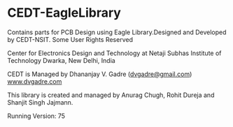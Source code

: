 CEDT-EagleLibrary
=================

Contains parts for PCB Design using Eagle Library.Designed and Developed by CEDT-NSIT.
Some User Rights Reserved



Center for Electronics Design and Technology
at
Netaji Subhas Institute of Technology
Dwarka,
New Delhi, India


CEDT is Managed by Dhananjay V. Gadre 
(dvgadre@gmail.com)
 www.dvgadre.com

This library is created and managed by Anurag Chugh, Rohit Dureja and Shanjit Singh Jajmann.

Running Version: 75







